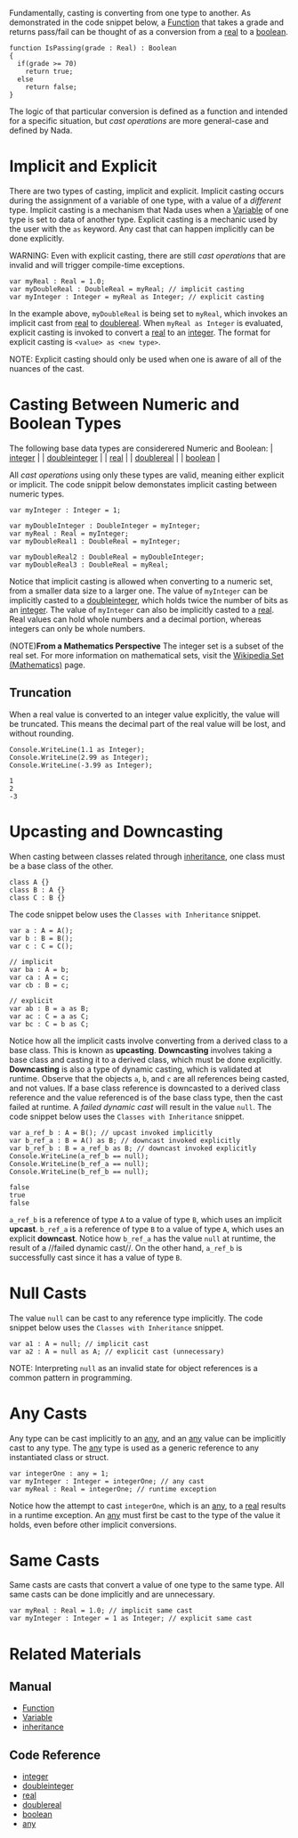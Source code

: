 Fundamentally, casting is converting from one type to another.  As demonstrated in the code snippet below, a [Function](https://github.com/ZilchEngine/ZilchDocs/blob/master/zilch_editor_documentation/zilchmanual/nada_in_zero/functions.markdown) that takes a grade and returns pass/fail can be thought of as a conversion from a [real](https://github.com/ZilchEngine/ZilchDocs/blob/master/code_reference/nada_base_types/real.markdown) to a [boolean](https://github.com/ZilchEngine/ZilchDocs/blob/master/code_reference/nada_base_types/boolean.markdown).
```lang=csharp, name=Conversion Function
function IsPassing(grade : Real) : Boolean
{
  if(grade >= 70)
    return true;
  else
    return false;
}
```

The logic of that particular conversion is defined as a function and intended for a specific situation, but *cast operations* are more general-case and defined by Nada.

 # Implicit and Explicit
There are two types of casting, implicit and explicit.  Implicit casting occurs during the assignment of a variable of one type, with a value of a *different* type.  Implicit casting is a mechanism that Nada uses when a [Variable](https://github.com/ZilchEngine/ZilchDocs/blob/master/zilch_editor_documentation/zilchmanual/nada_in_zero/variables_and_data_types.markdown) of one type is set to data of another type.  Explicit casting is a mechanic used by the user with the `as` keyword.  Any cast that can happen implicitly can be done explicitly.

WARNING: Even with explicit casting, there are still *cast operations* that are invalid and will trigger compile-time exceptions.

```lang=csharp, name=Casting Implicitly and Explicitly
var myReal : Real = 1.0;
var myDoubleReal : DoubleReal = myReal; // implicit casting
var myInteger : Integer = myReal as Integer; // explicit casting
```
In the example above, `myDoubleReal` is being set to `myReal`, which invokes an implicit cast from [real](https://github.com/ZilchEngine/ZilchDocs/blob/master/code_reference/nada_base_types/real.markdown) to [doublereal](https://github.com/ZilchEngine/ZilchDocs/blob/master/code_reference/nada_base_types/doublereal.markdown).  When `myReal as Integer` is evaluated, explicit casting is invoked to convert a [real](https://github.com/ZilchEngine/ZilchDocs/blob/master/code_reference/nada_base_types/real.markdown) to an [integer](https://github.com/ZilchEngine/ZilchDocs/blob/master/code_reference/nada_base_types/integer.markdown).  The format for explicit casting is `<value> as <new type>`.

NOTE: Explicit casting should only be used when one is aware of all of the nuances of the cast.

 # Casting Between Numeric and Boolean Types
The following base data types are considerered Numeric and Boolean:
| [integer](https://github.com/ZilchEngine/ZilchDocs/blob/master/code_reference/nada_base_types/integer.markdown) |
| [doubleinteger](https://github.com/ZilchEngine/ZilchDocs/blob/master/code_reference/nada_base_types/doubleinteger.markdown) |
| [real](https://github.com/ZilchEngine/ZilchDocs/blob/master/code_reference/nada_base_types/real.markdown) |
| [doublereal](https://github.com/ZilchEngine/ZilchDocs/blob/master/code_reference/nada_base_types/doublereal.markdown) |
| [boolean](https://github.com/ZilchEngine/ZilchDocs/blob/master/code_reference/nada_base_types/boolean.markdown) |

All *cast operations* using only these types are valid, meaning either explicit or implicit.  The code snippit below demonstates implicit casting between numeric types.

```lang=csharp, name=Implicit Numeric Casts
var myInteger : Integer = 1;

var myDoubleInteger : DoubleInteger = myInteger;
var myReal : Real = myInteger;
var myDoubleReal1 : DoubleReal = myInteger;

var myDoubleReal2 : DoubleReal = myDoubleInteger;
var myDoubleReal3 : DoubleReal = myReal;
```
Notice that implicit casting is allowed when converting to a numeric set, from a smaller data size to a larger one.  The value of `myInteger` can be implicitly casted to a [doubleinteger](https://github.com/ZilchEngine/ZilchDocs/blob/master/code_reference/nada_base_types/doubleinteger.markdown), which holds twice the number of bits as an [integer](https://github.com/ZilchEngine/ZilchDocs/blob/master/code_reference/nada_base_types/integer.markdown).  The value of `myInteger` can also be implicitly casted to a [real](https://github.com/ZilchEngine/ZilchDocs/blob/master/code_reference/nada_base_types/real.markdown).  Real values can hold whole numbers and a decimal portion, whereas integers can only be whole numbers.

(NOTE)**From a Mathematics Perspective** The integer set is a subset of the real set.  For more information on mathematical sets, visit the [Wikipedia Set (Mathematics)](https://en.wikipedia.org/wiki/Set_(mathematics)) page.

 ## Truncation
When a real value is converted to an integer value explicitly, the value will be truncated.  This means the decimal part of the real value will be lost, and without rounding.

```lang=csharp, name=Implicit Numeric Casts
Console.WriteLine(1.1 as Integer);
Console.WriteLine(2.99 as Integer);
Console.WriteLine(-3.99 as Integer);
```
```name=Console Window
1
2
-3
```

 # Upcasting and Downcasting
When casting between classes related through [inheritance](https://github.com/ZilchEngine/ZilchDocs/blob/master/zilch_editor_documentation/zilchmanual/nada_in_zero/inheritance.markdown), one class must be a base class of the other.

```lang=csharp, name=Classes with Inheritance
class A {}
class B : A {}
class C : B {}
```

The code snippet below uses the `Classes with Inheritance` snippet.
```lang=csharp, name=Upcasting and Downcasting
var a : A = A();
var b : B = B();
var c : C = C();

// implicit
var ba : A = b;
var ca : A = c;
var cb : B = c;

// explicit
var ab : B = a as B;
var ac : C = a as C;
var bc : C = b as C;
```
Notice how all the implicit casts involve converting from a derived class to a base class.  This is known as **upcasting**.  **Downcasting** involves taking a base class and casting it to a derived class, which must be done explicitly.  **Downcasting** is also a type of dynamic casting, which is validated at runtime.  Observe that the objects `a`, `b`, and `c` are all references being casted, and not values.  If a base class reference is downcasted to a derived class reference and the value referenced is of the base class type, then the cast failed at runtime.  A *failed dynamic cast* will result in the value `null`.  The code snippet below uses the `Classes with Inheritance` snippet.

```lang=csharp, name=Dynamic Casting
var a_ref_b : A = B(); // upcast invoked implicitly
var b_ref_a : B = A() as B; // downcast invoked explicitly
var b_ref_b : B = a_ref_b as B; // downcast invoked explicitly
Console.WriteLine(a_ref_b == null);
Console.WriteLine(b_ref_a == null);
Console.WriteLine(b_ref_b == null);
```
```name=Console Window
false
true
false
```
`a_ref_b` is a reference of type `A` to a value of type `B`, which uses an implicit **upcast**.  `b_ref_a` is a reference of type `B` to a value of type `A`, which uses an explicit **downcast**.  Notice how `b_ref_a` has the value `null` at runtime, the result of a //failed dynamic cast//.  On the other hand, `a_ref_b` is successfully cast since it has a value of type `B`.

 # Null Casts
The value `null` can be cast to any reference type implicitly.  The code snippet below uses the `Classes with Inheritance` snippet.

```lang=csharp, name=Null Casting
var a1 : A = null; // implicit cast
var a2 : A = null as A; // explicit cast (unnecessary)
```

NOTE: Interpreting `null` as an invalid state for object references is a common pattern in programming.

 # Any Casts
Any type can be cast implicitly to an [any](https://github.com/ZilchEngine/ZilchDocs/blob/master/code_reference/nada_base_types/any.markdown), and an [any](https://github.com/ZilchEngine/ZilchDocs/blob/master/code_reference/nada_base_types/any.markdown) value can be implicitly cast to any type.  The [any](https://github.com/ZilchEngine/ZilchDocs/blob/master/code_reference/nada_base_types/any.markdown) type is used as a generic reference to any instantiated class or struct.
```lang=csharp, name=Any Casting
var integerOne : any = 1;
var myInteger : Integer = integerOne; // any cast
var myReal : Real = integerOne; // runtime exception
```
Notice how the attempt to cast `integerOne`, which is an [any](https://github.com/ZilchEngine/ZilchDocs/blob/master/code_reference/nada_base_types/any.markdown), to a [real](https://github.com/ZilchEngine/ZilchDocs/blob/master/code_reference/nada_base_types/real.markdown) results in a runtime exception.  An [any](https://github.com/ZilchEngine/ZilchDocs/blob/master/code_reference/nada_base_types/any.markdown) must first be cast to the type of the value it holds, even before other implicit conversions.

 # Same Casts
Same casts are casts that convert a value of one type to the same type.  All same casts can be done implicitly and are unnecessary.
```lang=csharp, name=Same Casting
var myReal : Real = 1.0; // implicit same cast
var myInteger : Integer = 1 as Integer; // explicit same cast
```

 # Related Materials
 ## Manual
- [Function](https://github.com/ZilchEngine/ZilchDocs/blob/master/zilch_editor_documentation/zilchmanual/nada_in_zero/functions.markdown)
- [Variable](https://github.com/ZilchEngine/ZilchDocs/blob/master/zilch_editor_documentation/zilchmanual/nada_in_zero/variables_and_data_types.markdown)
- [inheritance](https://github.com/ZilchEngine/ZilchDocs/blob/master/zilch_editor_documentation/zilchmanual/nada_in_zero/inheritance.markdown)

 ## Code Reference
- [integer](https://github.com/ZilchEngine/ZilchDocs/blob/master/code_reference/nada_base_types/integer.markdown)
- [doubleinteger](https://github.com/ZilchEngine/ZilchDocs/blob/master/code_reference/nada_base_types/doubleinteger.markdown)
- [real](https://github.com/ZilchEngine/ZilchDocs/blob/master/code_reference/nada_base_types/real.markdown)
- [doublereal](https://github.com/ZilchEngine/ZilchDocs/blob/master/code_reference/nada_base_types/doublereal.markdown)
- [boolean](https://github.com/ZilchEngine/ZilchDocs/blob/master/code_reference/nada_base_types/boolean.markdown)
- [any](https://github.com/ZilchEngine/ZilchDocs/blob/master/code_reference/nada_base_types/any.markdown) 

 